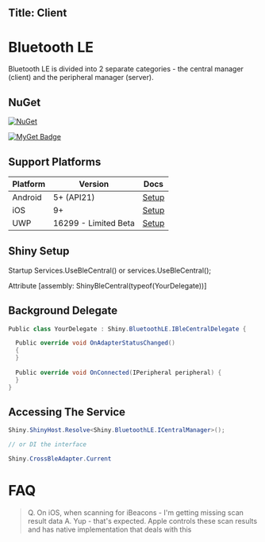 Title: Client
---

# Bluetooth LE

Bluetooth LE is divided into 2 separate categories - the central manager (client) and the peripheral manager (server). 

## NuGet
[![NuGet](https://buildstats.info/nuget/Shiny.BluetoothLE)](https://nuget.org/packages/Shiny.BluetoothLE)

[![MyGet Badge](https://buildstats.info/myget/acrfeed/Shiny.BluetoothLE/Shiny.BluetoothLE?includePreReleases=true)](https://www.myget.org/feed/acrfeed/package/nuget/Shiny.BluetoothLE)


## Support Platforms

|Platform|Version|Docs|
|--------|-------|----|
|Android|5+ (API21)|[Setup](platforms/android)|
|iOS|9+|[Setup](platforms/ios)|
|UWP|16299 - Limited Beta|[Setup](platforms/uwp)|


## Shiny Setup

Startup
 Services.UseBleCentral() or services.UseBleCentral<YourBleCentralDelegate>();
 
 
Attribute
  [assembly: ShinyBleCentral(typeof(YourDelegate))]
 
## Background Delegate

```csharp
Public class YourDelegate : Shiny.BluetoothLE.IBleCentralDelegate {

  Public override void OnAdapterStatusChanged() 
  {
  }
  
  Public override void OnConnected(IPeripheral peripheral) {
  }
}
```

## Accessing The Service

```csharp
Shiny.ShinyHost.Resolve<Shiny.BluetoothLE.ICentralManager>();

// or DI the interface

Shiny.CrossBleAdapter.Current
```

# FAQ

> Q. On iOS, when scanning for iBeacons - I'm getting missing scan result data
> A. Yup - that's expected.  Apple controls these scan results and has native implementation that deals with this